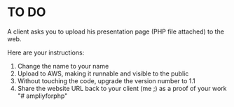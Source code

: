 # TO DO
A client asks you to upload his presentation page (PHP file attached) to the web.

Here are your instructions:
1. Change the name to your name
2. Upload to AWS, making it runnable and visible to the public
3. Without touching the code, upgrade the version number to 1.1
4. Share the website URL back to your client (me ;) as a proof of your work "# ampliyforphp" 
